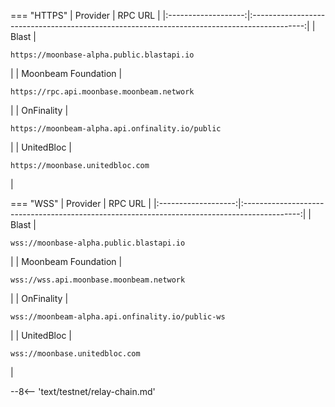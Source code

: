 === "HTTPS"
    |      Provider       |                                           RPC URL                                           |
    |:-------------------:|:-------------------------------------------------------------------------------------------:|
    |        Blast        |    <pre style="padding-right: 2em">```https://moonbase-alpha.public.blastapi.io```</pre>    |
    | Moonbeam Foundation |    <pre style="padding-right: 2em">```https://rpc.api.moonbase.moonbeam.network```</pre>    |
    |     OnFinality      | <pre style="padding-right: 2em">```https://moonbeam-alpha.api.onfinality.io/public```</pre> |
    |     UnitedBloc      |         <pre style="padding-right: 2em">```https://moonbase.unitedbloc.com```</pre>         |

        
=== "WSS"
    |      Provider       |                                           RPC URL                                            |
    |:-------------------:|:--------------------------------------------------------------------------------------------:|
    |        Blast        |     <pre style="padding-right: 2em">```wss://moonbase-alpha.public.blastapi.io```</pre>      |
    | Moonbeam Foundation |     <pre style="padding-right: 2em">```wss://wss.api.moonbase.moonbeam.network```</pre>      |
    |     OnFinality      | <pre style="padding-right: 2em">```wss://moonbeam-alpha.api.onfinality.io/public-ws```</pre> |
    |     UnitedBloc      |          <pre style="padding-right: 2em">```wss://moonbase.unitedbloc.com```</pre>           |



--8<-- 'text/testnet/relay-chain.md'